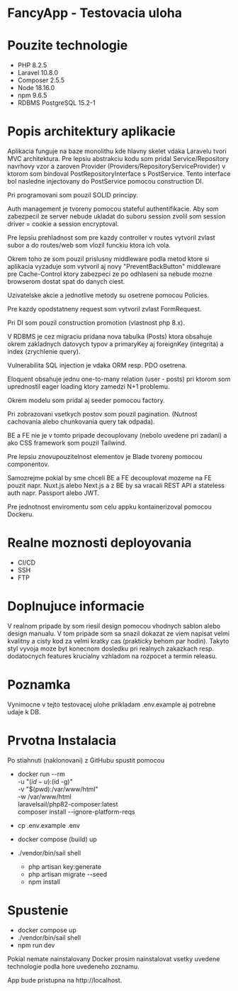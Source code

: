 # FancyApp - Testovacia uloha

# Pouzite technologie

- PHP 8.2.5
- Laravel 10.8.0
- Composer 2.5.5
- Node 18.16.0
- npm 9.6.5
- RDBMS PostgreSQL 15.2-1

# Popis architektury aplikacie

Aplikacia funguje na baze monolithu kde hlavny skelet vdaka Laravelu tvori MVC architektura. Pre lepsiu abstrakciu kodu som pridal Service/Repository navrhovy vzor a zaroven Provider (Providers/RepositoryServiceProvider) v ktorom som bindoval PostRepositoryInterface s PostService. Tento interface bol nasledne injectovany do PostService pomocou construction DI.

Pri programovani som pouzil SOLID principy.

Auth management je tvoreny pomocou stateful authentifikacie. Aby som zabezpecil ze server nebude ukladat do suboru session zvolil som session driver = cookie a session encryptoval.

Pre lepsiu prehladnost som pre kazdy controller v routes vytvoril zvlast subor a do routes/web som vlozil funckiu ktora ich vola.

Okrem toho ze som pouzil prislusny middleware podla metod ktore si aplikacia vyzaduje som vytvoril aj novy "PreventBackButton" middleware pre Cache-Control ktory zabezpeci ze po odhlaseni sa nebude mozne browserom dostat spat do danych ciest.

Uzivatelske akcie a jednotlive metody su osetrene pomocou Policies.

Pre kazdy opodstatneny request som vytvoril zvlast FormRequest.

Pri DI som pouzil construction promotion (vlastnost php 8.x).

V RDBMS je cez migraciu pridana nova tabulka (Posts) ktora obsahuje okrem zakladnych datovych typov a primaryKey aj foreignKey (integrita) a index (zrychlenie query).

Vulnerabilita SQL injection je vdaka ORM resp. PDO osetrena.

Eloquent obsahuje jednu one-to-many relation (user - posts) pri ktorom som uprednostil eager loading ktory zamedzi N+1 problemu.

Okrem modelu som pridal aj seeder pomocou factory.

Pri zobrazovani vsetkych postov som pouzil pagination. (Nutnost cachovania alebo chunkovania query tak odpada).

BE a FE nie je v tomto pripade decouplovany (nebolo uvedene pri zadani) a ako CSS framework som pouzil Tailwind.

Pre lepsiu znovupouzitelnost elementov je Blade tvoreny pomocou componentov.

Samozrejme pokial by sme chceli BE a FE decouplovat mozeme na FE pouzit napr. Nuxt.js alebo Next.js a z BE by sa vracali REST API a stateless auth napr. Passport alebo JWT.

Pre jednotnost enviromentu som celu appku kontainerizoval pomocou Dockeru.

# Realne moznosti deployovania

- CI/CD
- SSH
- FTP

# Doplnujuce informacie

V realnom pripade by som riesil design pomocou vhodnych sablon alebo design manualu. V tom pripade som sa snazil dokazat ze viem napisat velmi kvalitny a cisty kod za velmi kratky cas (prakticky behom par hodin). Takyto styl vyvoja moze byt konecnom dosledku pri realnych zakazkach resp. dodatocnych features krucialny vzhladom na rozpocet a termin releasu.

# Poznamka

Vynimocne v tejto testovacej ulohe prikladam .env.example aj potrebne udaje k DB.

# Prvotna Instalacia

Po stiahnuti (naklonovani) z GitHubu spustit pomocou

- docker run --rm \
    -u "$(id -u):$(id -g)" \
    -v "$(pwd):/var/www/html" \
    -w /var/www/html \
    laravelsail/php82-composer:latest \
    composer install --ignore-platform-reqs

- cp .env.example .env
- docker compose (build) up  

- ./vendor/bin/sail shell
    - php artisan key:generate
    - php artisan migrate --seed
    - npm install

# Spustenie

- docker compose up
- ./vendor/bin/sail shell
- npm run dev

Pokial nemate nainstalovany Docker prosim nainstalovat vsetky uvedene technologie podla hore uvedeneho zoznamu.

App bude pristupna na http://localhost.